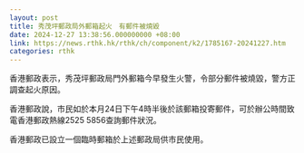 ```yaml
---
layout: post
title: 秀茂坪郵政局外郵箱起火　有郵件被燒毀
date: 2024-12-27 13:38:56.000000000 +08:00
link: https://news.rthk.hk/rthk/ch/component/k2/1785167-20241227.htm
categories: rthk
---
```


​香港郵政表示，秀茂坪郵政局門外郵箱今早發生火警，令部分郵件被燒毀，警方正調查起火原因。

香港郵政說，市民如於本月24日下午4時半後於該郵箱投寄郵件，可於辦公時間致電香港郵政熱線2525 5856查詢郵件狀況。

香港郵政已設立一個臨時郵箱於上述郵政局供市民使用。
